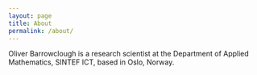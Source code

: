 ```yaml
---
layout: page
title: About
permalink: /about/
---
```


Oliver Barrowclough is a research scientist at the 
Department of Applied Mathematics, SINTEF ICT, based 
in Oslo, Norway.

